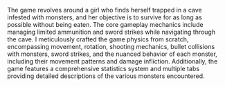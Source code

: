 The game revolves around a girl who finds herself trapped in a cave infested with monsters, and her objective is to survive for as long as possible without being eaten. The core gameplay mechanics include managing limited ammunition and sword strikes while navigating through the cave. I meticulously crafted the game physics from scratch, encompassing movement, rotation, shooting mechanics, bullet collisions with monsters, sword strikes, and the nuanced behavior of each monster, including their movement patterns and damage infliction. Additionally, the game features a comprehensive statistics system and multiple tabs providing detailed descriptions of the various monsters encountered.
